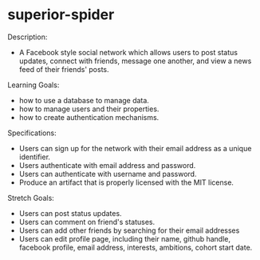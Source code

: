 # superior-spider
Description:
  - A Facebook style social network which allows users to post status updates, connect with friends, message one another, and view a news feed of their friends' posts.

Learning Goals:
  - how to use a database to manage data.
  - how to manage users and their properties.
  - how to create authentication mechanisms.

Specifications:
 - Users can sign up for the network with their email address as a unique identifier.
 - Users authenticate with email address and password.
 - Users can authenticate with username and password.
 - Produce an artifact that is properly licensed with the MIT license.


Stretch Goals:
  - Users can post status updates.
  - Users can comment on friend's statuses.
  - Users can add other friends by searching for their email addresses
  - Users can edit profile page, including their name, github handle, facebook profile, email address, interests, ambitions, cohort start date.

